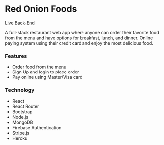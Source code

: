# Red Onion Foods

[Live](https://hot-onion-bhnibir-6282f.firebaseapp.com/) [Back-End](https://mighty-headland-40172.herokuapp.com/)

A full-stack restaurant web app where anyone can order their favorite food from the
menu and have options for breakfast, lunch, and dinner. Online paying system using their credit
card and enjoy the most delicious food.

### Features

- Order food from the menu
- Sign Up and login to place order
- Pay online using Master/Visa card

### Technology

- React
- React Router
- Bootstrap
- Node.js
- MongoDB
- Firebase Authentication
- Stripe.js
- Heroku
